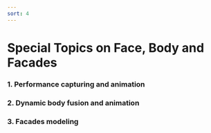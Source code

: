 ```yaml
---
sort: 4
---
```


# Special Topics on Face, Body and Facades

### 1. Performance capturing and animation

### 2. Dynamic body fusion and animation

### 3. Facades modeling

